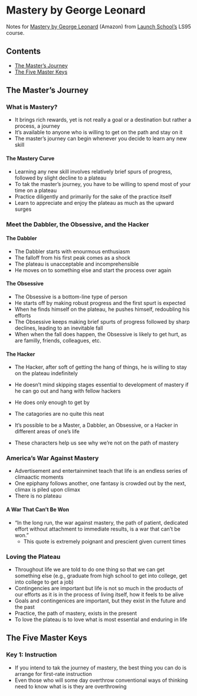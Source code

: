 # Mastery by George Leonard 

Notes for [Mastery by George Leonard](https://www.amazon.com/Mastery-Keys-Success-Long-Term-Fulfillment/dp/0452267560) (Amazon) from [Launch School’s](https://launchschool.com) LS95 course.

## Contents
* [The Master’s Journey](#the-master’s-journey)
* [The Five Master Keys](#the-five-master-keys)

## The Master’s Journey

### What is Mastery?
* It brings rich rewards, yet is not really a goal or a destination but rather a process, a journey
* It’s available to anyone who is willing to get on the path and stay on it
* The master’s journey can begin whenever you decide to learn any new skill

#### The Mastery Curve
* Learning any new skill involves relatively brief spurs of progress, followed by slight decline to a plateau
* To tak the master’s journey, you have to be willing to spend most of your time on a plateau
* Practice diligently and primarily for the sake of the practice itself
* Learn to appreciate and enjoy the plateau as much as the upward surges

### Meet the Dabbler, the Obsessive, and the Hacker

#### The Dabbler
* The Dabbler starts with enourmous enthusiasm 
* The falloff from his first peak comes as a shock
* The plateau is unacceptable and incomprehensible
* He moves on to something else and start the process over again

#### The Obsessive
* The Obsessive is a bottom-line type of person
* He starts off by making robust progress and the first spurt is expected
* When he finds himself on the plateau, he pushes himself, redoubling his efforts
* The Obsessive keeps making brief spurts of progress followed by sharp declines, leading to an inevitable fall
* When when the fall does happen, the Obsessive is likely to get hurt, as are familly, friends, colleagues, etc.

#### The Hacker
* The Hacker, after soft of getting the hang of things, he is willing to stay on the plateau indefinitely
* He doesn’t mind skipping stages essential to development of mastery if he can go out and hang with fellow hackers
* He does only enough to get by

* The catagories are no quite this neat
* It’s possible to be a Master, a Dabbler, an Obsessive, or a Hacker in different areas of one’s life
* These characters help us see why we’re not on the path of mastery

### America’s War Against Mastery
* Advertisement and entertainminet teach that life is an endless series of climaactic moments
* One epiphany follows another, one fantasy is crowded out by the next, climax is piled upon climax
* There is no plateau

#### A War That Can’t Be Won
* “In the long run, the war against mastery, the path of patient, dedicated effort without attachment to immediate results, is a war that can’t be won.”
  * This quote is extremely poignant and prescient given current times

### Loving the Plateau
* Throughout life we are told to do one thing so that we can get something else (e.g., graduate from high school to get into college, get into college to get a job)
* Contingencies are important but life is not so much in the products of our efforts as it is in the process of living itself, how it feels to be alive
* Goals and contingenices are important, but they exist in the future and the past
* Practice, the path of mastery, exists in the present
* To love the plateau is to love what is most essential and enduring in life

## The Five Master Keys

### Key 1: Instruction
* If you intend to tak the journey of mastery, the best thing you can do is arrange for first-rate instruction
* Even those who will some day overthrow conventional ways of thinking need to know what is is they are overthrowing
